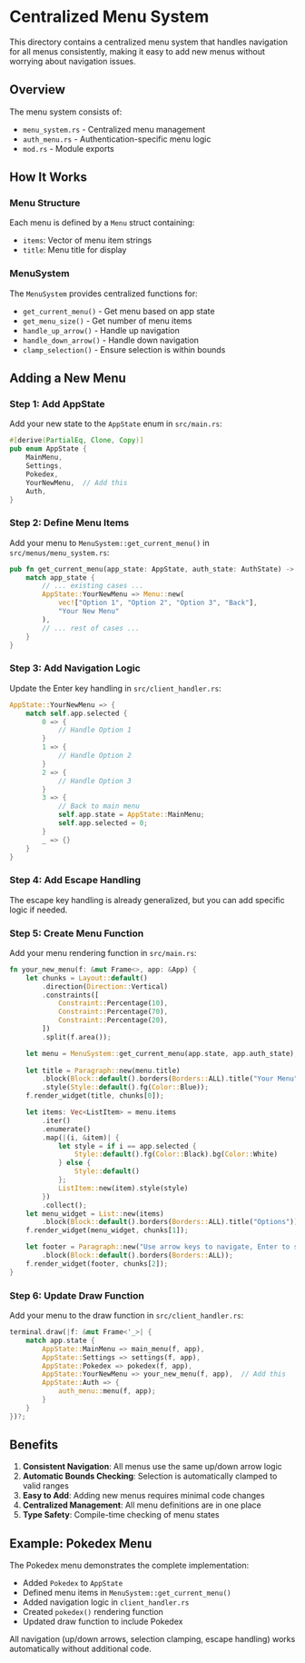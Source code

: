 # Centralized Menu System

This directory contains a centralized menu system that handles navigation for all menus consistently, making it easy to add new menus without worrying about navigation issues.

## Overview

The menu system consists of:
- `menu_system.rs` - Centralized menu management
- `auth_menu.rs` - Authentication-specific menu logic
- `mod.rs` - Module exports

## How It Works

### Menu Structure
Each menu is defined by a `Menu` struct containing:
- `items`: Vector of menu item strings
- `title`: Menu title for display

### MenuSystem
The `MenuSystem` provides centralized functions for:
- `get_current_menu()` - Get menu based on app state
- `get_menu_size()` - Get number of menu items
- `handle_up_arrow()` - Handle up navigation
- `handle_down_arrow()` - Handle down navigation
- `clamp_selection()` - Ensure selection is within bounds

## Adding a New Menu

### Step 1: Add AppState
Add your new state to the `AppState` enum in `src/main.rs`:

```rust
#[derive(PartialEq, Clone, Copy)]
pub enum AppState {
    MainMenu,
    Settings,
    Pokedex,
    YourNewMenu,  // Add this
    Auth,
}
```

### Step 2: Define Menu Items
Add your menu to `MenuSystem::get_current_menu()` in `src/menus/menu_system.rs`:

```rust
pub fn get_current_menu(app_state: AppState, auth_state: AuthState) -> Menu {
    match app_state {
        // ... existing cases ...
        AppState::YourNewMenu => Menu::new(
            vec!["Option 1", "Option 2", "Option 3", "Back"],
            "Your New Menu"
        ),
        // ... rest of cases ...
    }
}
```

### Step 3: Add Navigation Logic
Update the Enter key handling in `src/client_handler.rs`:

```rust
AppState::YourNewMenu => {
    match self.app.selected {
        0 => {
            // Handle Option 1
        }
        1 => {
            // Handle Option 2
        }
        2 => {
            // Handle Option 3
        }
        3 => {
            // Back to main menu
            self.app.state = AppState::MainMenu;
            self.app.selected = 0;
        }
        _ => {}
    }
}
```

### Step 4: Add Escape Handling
The escape key handling is already generalized, but you can add specific logic if needed.

### Step 5: Create Menu Function
Add your menu rendering function in `src/main.rs`:

```rust
fn your_new_menu(f: &mut Frame<>, app: &App) {
    let chunks = Layout::default()
        .direction(Direction::Vertical)
        .constraints([
            Constraint::Percentage(10),
            Constraint::Percentage(70),
            Constraint::Percentage(20),
        ])
        .split(f.area());

    let menu = MenuSystem::get_current_menu(app.state, app.auth_state);
    
    let title = Paragraph::new(menu.title)
        .block(Block::default().borders(Borders::ALL).title("Your Menu"))
        .style(Style::default().fg(Color::Blue));
    f.render_widget(title, chunks[0]);

    let items: Vec<ListItem> = menu.items
        .iter()
        .enumerate()
        .map(|(i, &item)| {
            let style = if i == app.selected {
                Style::default().fg(Color::Black).bg(Color::White)
            } else {
                Style::default()
            };
            ListItem::new(item).style(style)
        })
        .collect();
    let menu_widget = List::new(items)
        .block(Block::default().borders(Borders::ALL).title("Options"));
    f.render_widget(menu_widget, chunks[1]);

    let footer = Paragraph::new("Use arrow keys to navigate, Enter to select, Esc to go back")
        .block(Block::default().borders(Borders::ALL));
    f.render_widget(footer, chunks[2]);
}
```

### Step 6: Update Draw Function
Add your menu to the draw function in `src/client_handler.rs`:

```rust
terminal.draw(|f: &mut Frame<'_>| {
    match app.state {
        AppState::MainMenu => main_menu(f, app),
        AppState::Settings => settings(f, app),
        AppState::Pokedex => pokedex(f, app),
        AppState::YourNewMenu => your_new_menu(f, app),  // Add this
        AppState::Auth => {
            auth_menu::menu(f, app);
        }
    }
})?;
```

## Benefits

1. **Consistent Navigation**: All menus use the same up/down arrow logic
2. **Automatic Bounds Checking**: Selection is automatically clamped to valid ranges
3. **Easy to Add**: Adding new menus requires minimal code changes
4. **Centralized Management**: All menu definitions are in one place
5. **Type Safety**: Compile-time checking of menu states

## Example: Pokedex Menu

The Pokedex menu demonstrates the complete implementation:
- Added `Pokedex` to `AppState`
- Defined menu items in `MenuSystem::get_current_menu()`
- Added navigation logic in `client_handler.rs`
- Created `pokedex()` rendering function
- Updated draw function to include Pokedex

All navigation (up/down arrows, selection clamping, escape handling) works automatically without additional code. 